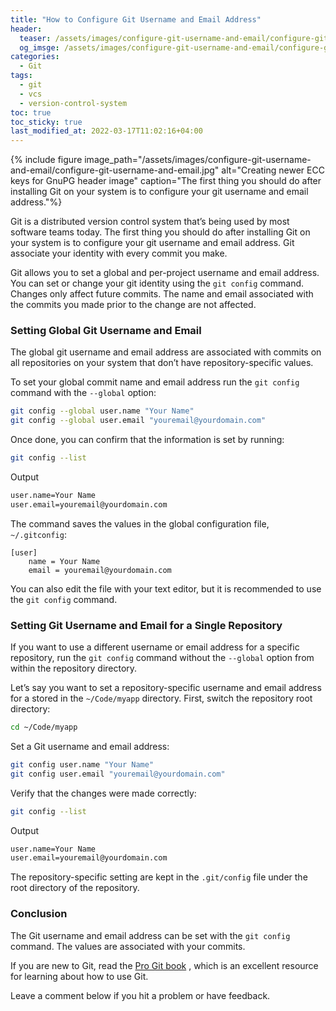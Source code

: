 ```yaml
---
title: "How to Configure Git Username and Email Address"
header:
  teaser: /assets/images/configure-git-username-and-email/configure-git-username-and-email.jpg
  og_imsge: /assets/images/configure-git-username-and-email/configure-git-username-and-email.jpg
categories:
  - Git
tags: 
  - git
  - vcs
  - version-control-system
toc: true
toc_sticky: true
last_modified_at: 2022-03-17T11:02:16+04:00
---
```


{% include figure image_path="/assets/images/configure-git-username-and-email/configure-git-username-and-email.jpg" alt="Creating newer ECC keys for GnuPG header image" caption="The first thing you should do after installing Git on your system is to configure your git username and email address."%}

Git is a distributed version control system that’s being used by most software teams today. The first thing you should do after installing Git on your system is to configure your git username and email address. Git associate your identity with every commit you make.

Git allows you to set a global and per-project username and email address. You can set or change your git identity using the `git config` command. Changes only affect future commits. The name and email associated with the commits you made prior to the change are not affected.

### Setting Global Git Username and Email

The global git username and email address are associated with commits on all repositories on your system that don’t have repository-specific values.

To set your global commit name and email address run the `git config` command with the `--global` option:

```bash
git config --global user.name "Your Name"
git config --global user.email "youremail@yourdomain.com"
```

Once done, you can confirm that the information is set by running:

```bash
git config --list
```

Output

```bash
user.name=Your Name
user.email=youremail@yourdomain.com
```

The command saves the values in the global configuration file, `~/.gitconfig`:

```
[user]
    name = Your Name
    email = youremail@yourdomain.com
```

You can also edit the file with your text editor, but it is recommended to use the `git config` command.

### Setting Git Username and Email for a Single Repository

If you want to use a different username or email address for a specific repository, run the `git config` command without the `--global` option from within the repository directory.

Let’s say you want to set a repository-specific username and email address for a stored in the `~/Code/myapp` directory. First, switch the repository root directory:

```bash
cd ~/Code/myapp
```

Set a Git username and email address:

```bash
git config user.name "Your Name"
git config user.email "youremail@yourdomain.com"
```

Verify that the changes were made correctly:

```bash
git config --list
```

Output

```bash
user.name=Your Name
user.email=youremail@yourdomain.com
```

The repository-specific setting are kept in the `.git/config` file under the root directory of the repository.

### Conclusion

The Git username and email address can be set with the `git config` command. The values are associated with your commits.

If you are new to Git, read the [Pro Git book](https://git-scm.com/book/en/v2) , which is an excellent resource for learning about how to use Git.

Leave a comment below if you hit a problem or have feedback.
